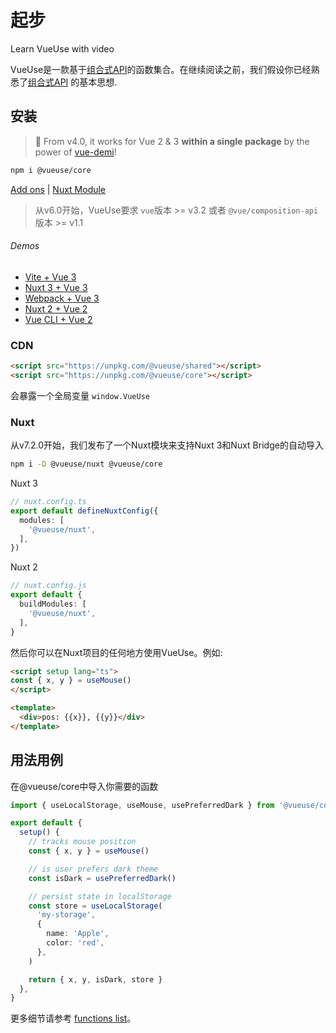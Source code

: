 # 起步

<CourseLink href="https://vueschool.io/courses/vueuse-for-everyone?friend=vueuse">Learn VueUse with video</CourseLink>

VueUse是一款基于[组合式API](https://v3.vuejs.org/guide/composition-api-introduction.html)的函数集合。在继续阅读之前，我们假设你已经熟悉了[组合式API](https://v3.vuejs.org/guide/composition-api-introduction.html) 的基本思想.

## 安装

> 🎩 From v4.0, it works for Vue 2 & 3 **within a single package** by the power of [vue-demi](https://github.com/vueuse/vue-demi)!

```bash
npm i @vueuse/core
```

[Add ons](/add-ons.html) | [Nuxt Module](/guide/index.html#nuxt)

> 从v6.0开始，VueUse要求 `vue`版本 >= v3.2 或者 `@vue/composition-api`版本 >= v1.1

###### Demos

- [Vite + Vue 3](https://github.com/vueuse/vueuse-vite-starter)
- [Nuxt 3 + Vue 3](https://github.com/antfu/vitesse-nuxt3)
- [Webpack + Vue 3](https://github.com/vueuse/vueuse-vue3-example)
- [Nuxt 2 + Vue 2](https://github.com/antfu/vitesse-nuxt-bridge)
- [Vue CLI + Vue 2](https://github.com/vueuse/vueuse-vue2-example)

### CDN

```html
<script src="https://unpkg.com/@vueuse/shared"></script>
<script src="https://unpkg.com/@vueuse/core"></script>
```

会暴露一个全局变量 `window.VueUse`

### Nuxt

从v7.2.0开始，我们发布了一个Nuxt模块来支持Nuxt 3和Nuxt Bridge的自动导入

```bash
npm i -D @vueuse/nuxt @vueuse/core
```

Nuxt 3
```ts
// nuxt.config.ts
export default defineNuxtConfig({
  modules: [
    '@vueuse/nuxt',
  ],
})
```

Nuxt 2
```ts
// nuxt.config.js
export default {
  buildModules: [
    '@vueuse/nuxt',
  ],
}
```

然后你可以在Nuxt项目的任何地方使用VueUse。例如:

```html
<script setup lang="ts">
const { x, y } = useMouse()
</script>

<template>
  <div>pos: {{x}}, {{y}}</div>
</template>
```

## 用法用例

在@vueuse/core中导入你需要的函数

```ts
import { useLocalStorage, useMouse, usePreferredDark } from '@vueuse/core'

export default {
  setup() {
    // tracks mouse position
    const { x, y } = useMouse()

    // is user prefers dark theme
    const isDark = usePreferredDark()

    // persist state in localStorage
    const store = useLocalStorage(
      'my-storage',
      {
        name: 'Apple',
        color: 'red',
      },
    )

    return { x, y, isDark, store }
  },
}
```

更多细节请参考 [functions list](/functions)。
